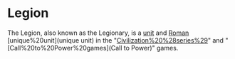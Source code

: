 # Legion

The Legion, also known as the Legionary, is a [unit](unit) and [Roman](Roman) [unique%20unit](unique unit) in the "[Civilization%20%28series%29](Civilization)" and "[Call%20to%20Power%20games](Call to Power)" games.